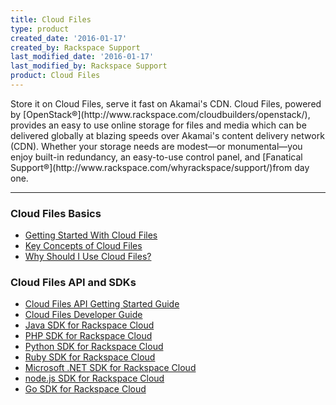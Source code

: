 ```yaml
---
title: Cloud Files
type: product
created_date: '2016-01-17'
created_by: Rackspace Support
last_modified_date: '2016-01-17'
last_modified_by: Rackspace Support
product: Cloud Files
---
```


<p class="lead" markdown="1">Store it on Cloud Files, serve it fast on Akamai's CDN. Cloud Files, powered by [OpenStack&reg;](http://www.rackspace.com/cloudbuilders/openstack/), provides an easy to use online storage for files and media which can be delivered globally at blazing speeds over Akamai's content delivery network (CDN). Whether your storage needs are modest&mdash;or monumental&mdash;you enjoy built-in redundancy, an easy-to-use control panel, and [Fanatical Support&reg;](http://www.rackspace.com/whyrackspace/support/)from day one.</p>

<hr />

###  Cloud Files Basics

- [Getting Started With Cloud Files](/how-to/getting-started-with-cloud-files-and-cdn-0)
- [Key Concepts of Cloud Files](/how-to/cloud-files-key-concepts)
- [Why Should I Use Cloud Files?](/how-to/why-choose-cloud-files)

###  Cloud Files API and SDKs

- [Cloud Files API Getting Started Guide](http://docs.rackspace.com/files/api/v1/cf-getting-started/content/Overview-d1e01.html)
- [Cloud Files Developer Guide](http://docs.rackspace.com/files/api/v1/cf-devguide/content/index.html)
- [Java SDK for Rackspace Cloud](https://developer.rackspace.com/sdks/java/)
- [PHP SDK for Rackspace Cloud](https://developer.rackspace.com/sdks/php/)
- [Python SDK for Rackspace Cloud](https://developer.rackspace.com/sdks/python/)
- [Ruby SDK for Rackspace Cloud](https://developer.rackspace.com/sdks/ruby/)
- [Microsoft .NET SDK for Rackspace Cloud](https://developer.rackspace.com/sdks/dot-net/)
- [node.js SDK for Rackspace Cloud](https://developer.rackspace.com/sdks/node-js/)
- [Go SDK for Rackspace Cloud](https://developer.rackspace.com/sdks/golang/)
